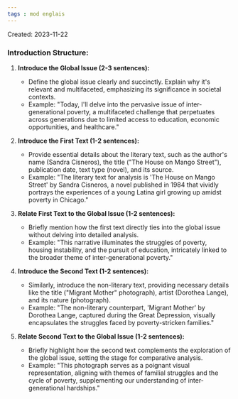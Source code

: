 ```yaml
---
tags : mod englais
---
```

Created: 2023-11-22

### Introduction Structure:

1. **Introduce the Global Issue (2-3 sentences):**
    
    - Define the global issue clearly and succinctly. Explain why it's relevant and multifaceted, emphasizing its significance in societal contexts.
    - Example: "Today, I'll delve into the pervasive issue of inter-generational poverty, a multifaceted challenge that perpetuates across generations due to limited access to education, economic opportunities, and healthcare."
2. **Introduce the First Text (1-2 sentences):**
    
    - Provide essential details about the literary text, such as the author's name (Sandra Cisneros), the title ("The House on Mango Street"), publication date, text type (novel), and its source.
    - Example: "The literary text for analysis is 'The House on Mango Street' by Sandra Cisneros, a novel published in 1984 that vividly portrays the experiences of a young Latina girl growing up amidst poverty in Chicago."
3. **Relate First Text to the Global Issue (1-2 sentences):**
    
    - Briefly mention how the first text directly ties into the global issue without delving into detailed analysis.
    - Example: "This narrative illuminates the struggles of poverty, housing instability, and the pursuit of education, intricately linked to the broader theme of inter-generational poverty."
4. **Introduce the Second Text (1-2 sentences):**
    
    - Similarly, introduce the non-literary text, providing necessary details like the title ("Migrant Mother" photograph), artist (Dorothea Lange), and its nature (photograph).
    - Example: "The non-literary counterpart, 'Migrant Mother' by Dorothea Lange, captured during the Great Depression, visually encapsulates the struggles faced by poverty-stricken families."
5. **Relate Second Text to the Global Issue (1-2 sentences):**
    
    - Briefly highlight how the second text complements the exploration of the global issue, setting the stage for comparative analysis.
    - Example: "This photograph serves as a poignant visual representation, aligning with themes of familial struggles and the cycle of poverty, supplementing our understanding of inter-generational hardships."
